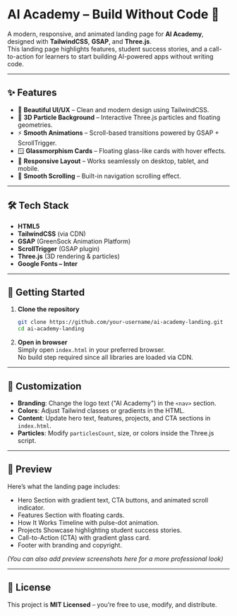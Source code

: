 # AI Academy – Build Without Code 🚀

A modern, responsive, and animated landing page for **AI Academy**, designed with **TailwindCSS**, **GSAP**, and **Three.js**.  
This landing page highlights features, student success stories, and a call-to-action for learners to start building AI-powered apps without writing code.  

---

## ✨ Features  

- 🎨 **Beautiful UI/UX** – Clean and modern design using TailwindCSS.  
- 🌌 **3D Particle Background** – Interactive Three.js particles and floating geometries.  
- ⚡ **Smooth Animations** – Scroll-based transitions powered by GSAP + ScrollTrigger.  
- 🪟 **Glassmorphism Cards** – Floating glass-like cards with hover effects.  
- 📱 **Responsive Layout** – Works seamlessly on desktop, tablet, and mobile.  
- 📜 **Smooth Scrolling** – Built-in navigation scrolling effect.  

---

## 🛠️ Tech Stack  

- **HTML5**  
- **TailwindCSS** (via CDN)  
- **GSAP** (GreenSock Animation Platform)  
- **ScrollTrigger** (GSAP plugin)  
- **Three.js** (3D rendering & particles)  
- **Google Fonts – Inter**

---

## 🚀 Getting Started  

1. **Clone the repository**  
   ```bash
   git clone https://github.com/your-username/ai-academy-landing.git
   cd ai-academy-landing
   ```

2. **Open in browser**  
   Simply open `index.html` in your preferred browser.  
   No build step required since all libraries are loaded via CDN.  

---

## 🔧 Customization  

- **Branding**: Change the logo text ("AI Academy") in the `<nav>` section.  
- **Colors**: Adjust Tailwind classes or gradients in the HTML.  
- **Content**: Update hero text, features, projects, and CTA sections in `index.html`.  
- **Particles**: Modify `particlesCount`, size, or colors inside the Three.js script.  

---

## 📸 Preview  

Here’s what the landing page includes:  

- Hero Section with gradient text, CTA buttons, and animated scroll indicator.  
- Features Section with floating cards.  
- How It Works Timeline with pulse-dot animation.  
- Projects Showcase highlighting student success stories.  
- Call-to-Action (CTA) with gradient glass card.  
- Footer with branding and copyright.  

*(You can also add preview screenshots here for a more professional look)*  

---

## 📜 License  

This project is **MIT Licensed** – you’re free to use, modify, and distribute.  
